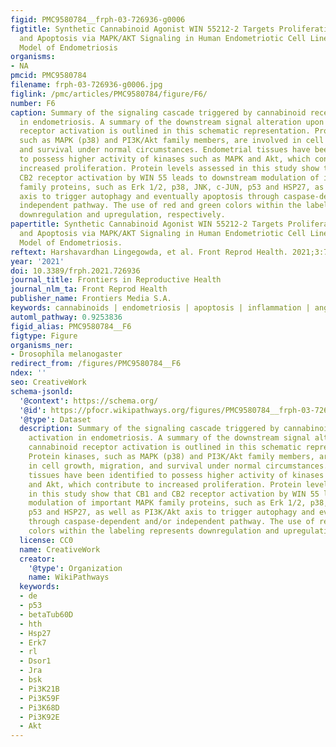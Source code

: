 ```yaml
---
figid: PMC9580784__frph-03-726936-g0006
figtitle: Synthetic Cannabinoid Agonist WIN 55212-2 Targets Proliferation, Angiogenesis,
  and Apoptosis via MAPK/AKT Signaling in Human Endometriotic Cell Lines and a Murine
  Model of Endometriosis
organisms:
- NA
pmcid: PMC9580784
filename: frph-03-726936-g0006.jpg
figlink: /pmc/articles/PMC9580784/figure/F6/
number: F6
caption: Summary of the signaling cascade triggered by cannabinoid receptor activation
  in endometriosis. A summary of the downstream signal alteration upon cannabinoid
  receptor activation is outlined in this schematic representation. Protein kinases,
  such as MAPK (p38) and PI3K/Akt family members, are involved in cell growth, migration,
  and survival under normal circumstances. Endometrial tissues have been identified
  to possess higher activity of kinases such as MAPK and Akt, which contribute to
  increased proliferation. Protein levels assessed in this study show that CB1 and
  CB2 receptor activation by WIN 55 leads to downstream modulation of important MAPK
  family proteins, such as Erk 1/2, p38, JNK, c-JUN, p53 and HSP27, as well as PI3K/Akt
  axis to trigger autophagy and eventually apoptosis through caspase-dependent and/or
  independent pathway. The use of red and green colors within the labeling represents
  downregulation and upregulation, respectively.
papertitle: Synthetic Cannabinoid Agonist WIN 55212-2 Targets Proliferation, Angiogenesis,
  and Apoptosis via MAPK/AKT Signaling in Human Endometriotic Cell Lines and a Murine
  Model of Endometriosis.
reftext: Harshavardhan Lingegowda, et al. Front Reprod Health. 2021;3:726936.
year: '2021'
doi: 10.3389/frph.2021.726936
journal_title: Frontiers in Reproductive Health
journal_nlm_ta: Front Reprod Health
publisher_name: Frontiers Media S.A.
keywords: cannabinoids | endometriosis | apoptosis | inflammation | angiogenesis
automl_pathway: 0.9253836
figid_alias: PMC9580784__F6
figtype: Figure
organisms_ner:
- Drosophila melanogaster
redirect_from: /figures/PMC9580784__F6
ndex: ''
seo: CreativeWork
schema-jsonld:
  '@context': https://schema.org/
  '@id': https://pfocr.wikipathways.org/figures/PMC9580784__frph-03-726936-g0006.html
  '@type': Dataset
  description: Summary of the signaling cascade triggered by cannabinoid receptor
    activation in endometriosis. A summary of the downstream signal alteration upon
    cannabinoid receptor activation is outlined in this schematic representation.
    Protein kinases, such as MAPK (p38) and PI3K/Akt family members, are involved
    in cell growth, migration, and survival under normal circumstances. Endometrial
    tissues have been identified to possess higher activity of kinases such as MAPK
    and Akt, which contribute to increased proliferation. Protein levels assessed
    in this study show that CB1 and CB2 receptor activation by WIN 55 leads to downstream
    modulation of important MAPK family proteins, such as Erk 1/2, p38, JNK, c-JUN,
    p53 and HSP27, as well as PI3K/Akt axis to trigger autophagy and eventually apoptosis
    through caspase-dependent and/or independent pathway. The use of red and green
    colors within the labeling represents downregulation and upregulation, respectively.
  license: CC0
  name: CreativeWork
  creator:
    '@type': Organization
    name: WikiPathways
  keywords:
  - de
  - p53
  - betaTub60D
  - hth
  - Hsp27
  - Erk7
  - rl
  - Dsor1
  - Jra
  - bsk
  - Pi3K21B
  - Pi3K59F
  - Pi3K68D
  - Pi3K92E
  - Akt
---
```

